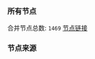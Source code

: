### 所有节点
合并节点总数: `1469`
[节点链接](https://raw.githubusercontent.com/rzhy1/11/master/sub/sub_merge_base64.txt)

### 节点来源